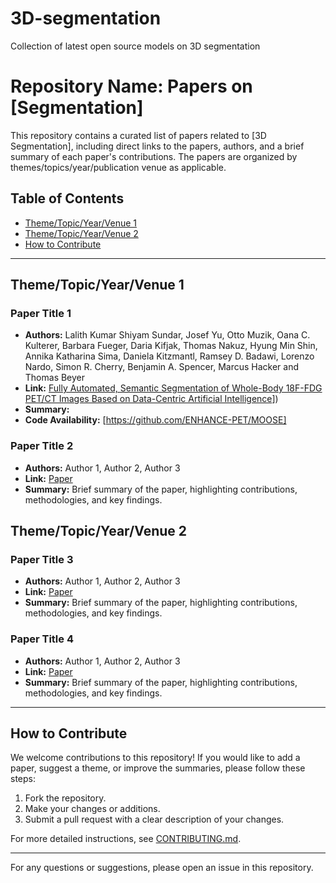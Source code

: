 # 3D-segmentation
Collection of latest open source models on 3D segmentation

# Repository Name: Papers on [Segmentation]

This repository contains a curated list of papers related to [3D Segmentation], including direct links to the papers, authors, and a brief summary of each paper's contributions. The papers are organized by themes/topics/year/publication venue as applicable.

## Table of Contents
- [Theme/Topic/Year/Venue 1](#theme1)
- [Theme/Topic/Year/Venue 2](#theme2)
- [How to Contribute](#how-to-contribute)

---

## <a name="theme1"></a>Theme/Topic/Year/Venue 1

### Paper Title 1
- **Authors:** Lalith Kumar Shiyam Sundar, Josef Yu, Otto Muzik, Oana C. Kulterer, Barbara Fueger, Daria Kifjak, Thomas Nakuz, Hyung Min Shin, Annika Katharina Sima, Daniela Kitzmantl, Ramsey D. Badawi, Lorenzo Nardo, Simon R. Cherry, Benjamin A. Spencer, Marcus Hacker and Thomas Beyer
- **Link:** [Fully Automated, Semantic Segmentation of Whole-Body 18F-FDG PET/CT Images Based on Data-Centric Artificial Intelligence]([https://jnm.snmjournals.org/content/63/12/1941)])
- **Summary:**
- **Code Availability:** [https://github.com/ENHANCE-PET/MOOSE] 

### Paper Title 2
- **Authors:** Author 1, Author 2, Author 3
- **Link:** [Paper](https://link_to_paper)
- **Summary:** Brief summary of the paper, highlighting contributions, methodologies, and key findings.

## <a name="theme2"></a>Theme/Topic/Year/Venue 2

### Paper Title 3
- **Authors:** Author 1, Author 2, Author 3
- **Link:** [Paper](https://link_to_paper)
- **Summary:** Brief summary of the paper, highlighting contributions, methodologies, and key findings.

### Paper Title 4
- **Authors:** Author 1, Author 2, Author 3
- **Link:** [Paper](https://link_to_paper)
- **Summary:** Brief summary of the paper, highlighting contributions, methodologies, and key findings.

---

## <a name="how-to-contribute"></a>How to Contribute

We welcome contributions to this repository! If you would like to add a paper, suggest a theme, or improve the summaries, please follow these steps:

1. Fork the repository.
2. Make your changes or additions.
3. Submit a pull request with a clear description of your changes.

For more detailed instructions, see [CONTRIBUTING.md](LINK_TO_YOUR_CONTRIBUTING_GUIDELINES).

---

For any questions or suggestions, please open an issue in this repository.
